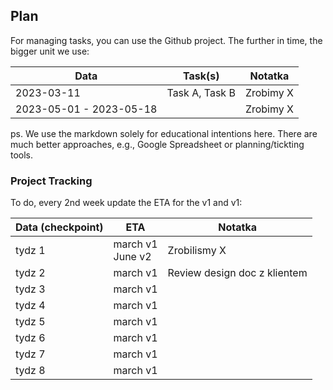 ## Plan

For managing tasks, you can use the Github project. The further in time, the bigger unit we use:

Data                    |  Task(s)        | Notatka   |
------------------------|-----------------|-----------|
2023-03-11              |  Task A, Task B | Zrobimy X |
2023-05-01 - 2023-05-18 |                 | Zrobimy X |

ps. We use the markdown solely for educational intentions here. There are much better approaches, e.g., Google Spreadsheet or planning/tickting tools.

### Project Tracking

To do, every 2nd week update the ETA for the v1 and v1:

Data (checkpoint)   |  ETA                 | Notatka            |
--------------------|----------------------|--------------------|
tydz 1              | march v1<br/>June v2 |  Zrobilismy X      |
tydz 2              | march v1             |  Review design doc z klientem |
tydz 3              | march v1             |                    |
tydz 4              | march v1             |                    |
tydz 5              | march v1             |                    |
tydz 6              | march v1             |                    |
tydz 7              | march v1             |                    |
tydz 8              | march v1             |                    |
